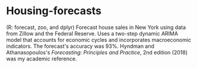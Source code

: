 # Housing-forecasts
(R: forecast, zoo, and dplyr) Forecast house sales in New York using data from Zillow and the Federal Reserve. Uses a two-step dynamic ARIMA model that accounts for economic cycles and incorporates macroeconomic indicators. The forecast's accuracy was 93%. Hyndman and Athanasopoulos's *Forecasting: Principles and Practice*, 2nd edition (2018) was my academic reference.
